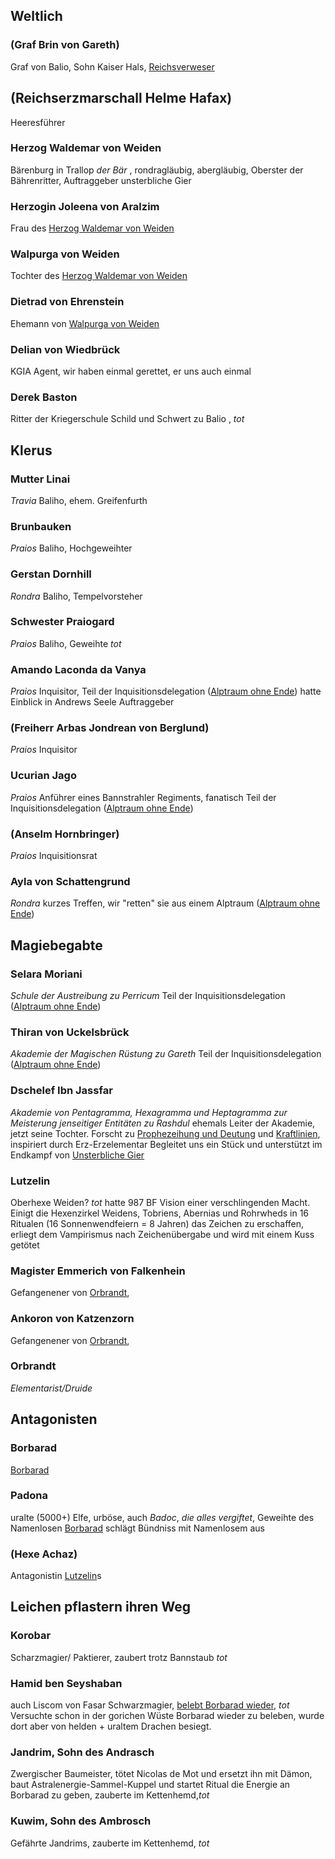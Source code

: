 ## Weltlich

### (Graf Brin von Gareth)
Graf von Balio, Sohn Kaiser Hals, [Reichsverweser](Geschichte.md#21.%20Ingerim%2022%20Hal)
## (Reichserzmarschall Helme Hafax)
Heeresführer
### Herzog Waldemar von Weiden
Bärenburg in Trallop
*der Bär* , rondragläubig, abergläubig, Oberster der Bährenritter, Auftraggeber unsterbliche Gier
### Herzogin Joleena von Aralzim
Frau des [Herzog Waldemar von Weiden](#Herzog%20Waldemar%20von%20Weiden)
### Walpurga von Weiden
Tochter des [Herzog Waldemar von Weiden](#Herzog%20Waldemar%20von%20Weiden)
### Dietrad von Ehrenstein
Ehemann von [Walpurga von Weiden](#Walpurga%20von%20Weiden)
### Delian von Wiedbrück
KGIA Agent, wir haben einmal gerettet, er uns auch einmal
### Derek Baston
Ritter der Kriegerschule Schild und Schwert zu Balio , *tot*



## Klerus

### Mutter Linai
*Travia*
Baliho, ehem. Greifenfurth
### Brunbauken
*Praios*
Baliho, Hochgeweihter

### Gerstan Dornhill
*Rondra*
Baliho, Tempelvorsteher

### Schwester Praiogard
*Praios*
Baliho, Geweihte *tot*

### Amando Laconda da Vanya
*Praios*
Inquisitor, 
Teil der Inquisitionsdelegation ([Alptraum ohne Ende](Geschichte.md#Alptraum%20ohne%20Ende))
hatte Einblick in Andrews Seele
Auftraggeber 

### (Freiherr Arbas Jondrean von Berglund)
*Praios*
Inquisitor
### Ucurian Jago
*Praios*
Anführer eines Bannstrahler Regiments, fanatisch
Teil der Inquisitionsdelegation ([Alptraum ohne Ende](Geschichte.md#Alptraum%20ohne%20Ende))

### (Anselm Hornbringer)
*Praios*
Inquisitionsrat
### Ayla von Schattengrund
*Rondra*
kurzes Treffen, wir "retten" sie aus einem Alptraum  ([Alptraum ohne Ende](Geschichte.md#Alptraum%20ohne%20Ende))
## Magiebegabte
### Selara Moriani 
*Schule der Austreibung zu Perricum*
Teil der Inquisitionsdelegation ([Alptraum ohne Ende](Geschichte.md#Alptraum%20ohne%20Ende))

### Thiran von Uckelsbrück
*Akademie der Magischen Rüstung zu Gareth*
Teil der Inquisitionsdelegation ([Alptraum ohne Ende](Geschichte.md#Alptraum%20ohne%20Ende))
### Dschelef Ibn Jassfar
*Akademie von Pentagramma, Hexagramma und Heptagramma zur Meisterung jenseitiger Entitäten zu Rashdul*
ehemals Leiter der Akademie, jetzt seine Tochter. Forscht zu [Prophezeihung und Deutung](Prophezeihung%20und%20Deutung.md)  und [Kraftlinien](Notizen/Kraftlinien.md), inspiriert durch Erz-Erzelementar
Begleitet uns ein Stück und unterstützt im Endkampf von [Unsterbliche Gier](Geschichte.md#Unsterbliche%20Gier)

### Lutzelin
Oberhexe Weiden? *tot*
hatte 987 BF Vision einer verschlingenden Macht. Einigt die Hexenzirkel Weidens, Tobriens, Abernias und Rohrwheds in 16 Ritualen (16 Sonnenwendfeiern = 8 Jahren) das Zeichen zu erschaffen, erliegt dem Vampirismus nach Zeichenübergabe und wird mit einem Kuss getötet 

### Magister Emmerich von Falkenhein
Gefangenener von [Orbrandt](#Orbrandt), 

### Ankoron von Katzenzorn
Gefangenener von [Orbrandt](#Orbrandt), 


### Orbrandt
*Elementarist/Druide*


## Antagonisten

### Borbarad 
[Borbarad](Borbarad.md)
### Padona 
uralte (5000+) Elfe, urböse, auch *Badoc*, *die alles vergiftet*, Geweihte des Namenlosen
[Borbarad](Borbarad.md) schlägt Bündniss mit Namenlosem aus

### (Hexe Achaz)
Antagonistin [Lutzelin](#Lutzelin)s

## Leichen pflastern ihren Weg

### Korobar
Scharzmagier/ Paktierer, zaubert trotz Bannstaub *tot*
### Hamid ben Seyshaban
auch Liscom von Fasar
Schwarzmagier, [belebt Borbarad wieder](Geschichte.md#2.%20Rahja%2022%20Hal), *tot*
Versuchte schon in der gorichen Wüste Borbarad wieder zu beleben, wurde dort aber von helden + uraltem Drachen besiegt.

### Jandrim, Sohn des Andrasch
Zwergischer Baumeister, tötet Nicolas de Mot und ersetzt ihn mit Dämon, baut Astralenergie-Sammel-Kuppel und startet Ritual die Energie an Borbarad zu geben, zauberte im Kettenhemd,*tot*

### Kuwim, Sohn des Ambrosch
Gefährte Jandrims, zauberte im Kettenhemd, *tot*



